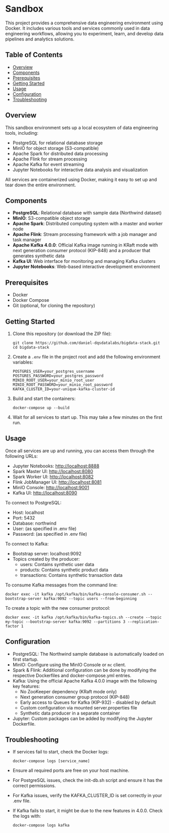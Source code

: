# Sandbox

This project provides a comprehensive data engineering environment using Docker. It includes various tools and services commonly used in data engineering workflows, allowing you to experiment, learn, and develop data pipelines and analytics solutions.

## Table of Contents
- [Overview](#overview)
- [Components](#components)
- [Prerequisites](#prerequisites)
- [Getting Started](#getting-started)
- [Usage](#usage)
- [Configuration](#configuration)
- [Troubleshooting](#troubleshooting)


## Overview

This sandbox environment sets up a local ecosystem of data engineering tools, including:

- PostgreSQL for relational database storage
- MinIO for object storage (S3-compatible)
- Apache Spark for distributed data processing
- Apache Flink for stream processing
- Apache Kafka for event streaming
- Jupyter Notebooks for interactive data analysis and visualization

All services are containerized using Docker, making it easy to set up and tear down the entire environment.

## Components

- **PostgreSQL**: Relational database with sample data (Northwind dataset)
- **MinIO**: S3-compatible object storage
- **Apache Spark**: Distributed computing system with a master and worker node
- **Apache Flink**: Stream processing framework with a job manager and task manager
- **Apache Kafka 4.0.0**: Official Kafka image running in KRaft mode with next generation consumer protocol (KIP-848) and a producer that generates synthetic data
- **Kafka UI**: Web interface for monitoring and managing Kafka clusters
- **Jupyter Notebooks**: Web-based interactive development environment

## Prerequisites

- Docker
- Docker Compose
- Git (optional, for cloning the repository)

## Getting Started

1. Clone this repository (or download the ZIP file):

   ```
   git clone https://github.com/daniel-dqsdatalabs/bigdata-stack.git
   cd bigdata-stack
   ```

2. Create a `.env` file in the project root and add the following environment variables:

   ```
   POSTGRES_USER=your_postgres_username
   POSTGRES_PASSWORD=your_postgres_password
   MINIO_ROOT_USER=your_minio_root_user
   MINIO_ROOT_PASSWORD=your_minio_root_password
   KAFKA_CLUSTER_ID=your-unique-kafka-cluster-id
   ```

3. Build and start the containers:

   ```
   docker-compose up --build
   ```

4. Wait for all services to start up. This may take a few minutes on the first run.

## Usage

Once all services are up and running, you can access them through the following URLs:

- Jupyter Notebooks: <http://localhost:8888>
- Spark Master UI: <http://localhost:8080>
- Spark Worker UI: <http://localhost:8082>
- Flink JobManager UI: <http://localhost:8081>
- MinIO Console: <http://localhost:9001>
- Kafka UI: <http://localhost:8090>

To connect to PostgreSQL:

- Host: localhost
- Port: 5432
- Database: northwind
- User: (as specified in .env file)
- Password: (as specified in .env file)

To connect to Kafka:

- Bootstrap server: localhost:9092
- Topics created by the producer:
  - users: Contains synthetic user data
  - products: Contains synthetic product data
  - transactions: Contains synthetic transaction data

To consume Kafka messages from the command line:

```
docker exec -it kafka /opt/kafka/bin/kafka-console-consumer.sh --bootstrap-server kafka:9092 --topic users --from-beginning
```

To create a topic with the new consumer protocol:

```
docker exec -it kafka /opt/kafka/bin/kafka-topics.sh --create --topic my-topic --bootstrap-server kafka:9092 --partitions 3 --replication-factor 1
```

## Configuration

- PostgreSQL: The Northwind sample database is automatically loaded on first startup.
- MinIO: Configure using the MinIO Console or `mc` client.
- Spark & Flink: Additional configuration can be done by modifying the respective Dockerfiles and docker-compose.yml entries.
- Kafka: Using the official Apache Kafka 4.0.0 image with the following key features:
  - No ZooKeeper dependency (KRaft mode only)
  - Next generation consumer group protocol (KIP-848)
  - Early access to Queues for Kafka (KIP-932) - disabled by default
  - Custom configuration via mounted server.properties file
  - Synthetic data producer in a separate container
- Jupyter: Custom packages can be added by modifying the Jupyter Dockerfile.

## Troubleshooting

- If services fail to start, check the Docker logs:

  ```
  docker-compose logs [service_name]
  ```

- Ensure all required ports are free on your host machine.
- For PostgreSQL issues, check the init-db.sh script and ensure it has the correct permissions.
- For Kafka issues, verify the KAFKA_CLUSTER_ID is set correctly in your .env file.
- If Kafka fails to start, it might be due to the new features in 4.0.0. Check the logs with:
  ```
  docker-compose logs kafka
  ```

